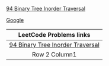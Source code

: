 [94	Binary Tree Inorder Traversal](    https://leetcode.com/problems/binary-tree-inorder-traversal)

[Google](https://www.google.com)

|LeetCode Problems links|
|:---:|
|[94	Binary Tree Inorder Traversal](    https://leetcode.com/problems/binary-tree-inorder-traversal)| 
|Row 2 Column1| 
